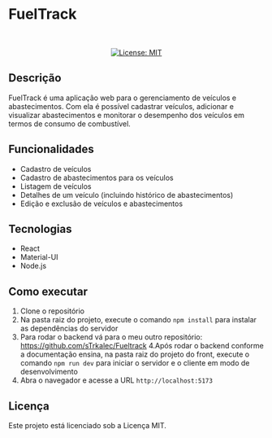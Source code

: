 # FuelTrack

<br/>

<div align="center">

  [![License: MIT](https://img.shields.io/badge/License-MIT-yellow.svg)](https://opensource.org/licenses/MIT)

</div>



## Descrição

FuelTrack é uma aplicação web para o gerenciamento de veículos e abastecimentos. Com ela é possível cadastrar veículos, adicionar e visualizar abastecimentos e monitorar o desempenho dos veículos em termos de consumo de combustível.

## Funcionalidades

- Cadastro de veículos
- Cadastro de abastecimentos para os veículos
- Listagem de veículos
- Detalhes de um veículo (incluindo histórico de abastecimentos)
- Edição e exclusão de veículos e abastecimentos

## Tecnologias

- React
- Material-UI
- Node.js

## Como executar

1. Clone o repositório
2. Na pasta raiz do projeto, execute o comando `npm install` para instalar as dependências do servidor
3. Para rodar o backend vá para o meu outro repositório: https://github.com/sTrkalec/Fueltrack
4.Após rodar o backend conforme a documentação ensina, na pasta raiz do projeto do front, execute o comando `npm run dev` para iniciar o servidor e o cliente em modo de desenvolvimento
5. Abra o navegador e acesse a URL `http://localhost:5173`

## Licença

Este projeto está licenciado sob a Licença MIT.
